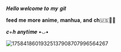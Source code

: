 𝑯𝒆𝒍𝒍𝒐 𝒘𝒆𝒍𝒄𝒐𝒎𝒆 𝒕𝒐 𝒎𝒚 𝒈𝒊𝒕


𝐟𝐞𝐞𝐝 𝐦𝐞 𝐦𝐨𝐫𝐞 𝐚𝐧𝐢𝐦𝐞, 𝐦𝐚𝐧𝐡𝐮𝐚, 𝐚𝐧𝐝 𝐜𝐡🇺🇸🦅🦅


𝒄+𝒉 𝒂𝒏𝒚𝒕𝒊𝒎𝒆 •◡•

![17584186019325137908707996564267](https://github.com/user-attachments/assets/34e2980b-c350-4cd0-bc06-971245817c4a)
